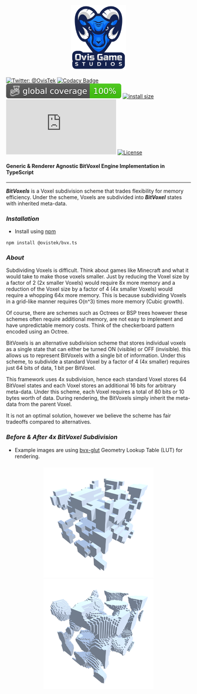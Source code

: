 <h3 align="center">
  <img src="graphics/icon.png?raw=true" alt="OvisTek Logo" width="150">
</h3>

[![Twitter: @OvisTek](https://img.shields.io/badge/contact-OvisTek-blue.svg?style=flat)](https://twitter.com/OvisTek)
[![Codacy Badge](https://app.codacy.com/project/badge/Grade/4b7dbe49f42d465bb3b6f3c669801764)](https://www.codacy.com/gh/OvisTek/bvx.ts/dashboard?utm_source=github.com&utm_medium=referral&utm_content=OvisTek/bvx.ts&utm_campaign=Badge_Grade)
[![Coverage Badge](badges/coverage-global%20coverage.svg)](badges)
[![install size](https://packagephobia.com/badge?p=@ovistek/bvx.ts)](https://packagephobia.com/result?p=@ovistek/bvx.ts)
[![NPM](https://img.shields.io/npm/v/@ovistek/bvx.ts)](https://www.npmjs.com/package/@ovistek/bvx.ts)
[![License](https://img.shields.io/badge/license-MIT-orange.svg?style=flat)](LICENSE)

#### **Generic & Renderer Agnostic BitVoxel Engine Implementation in TypeScript**

* * *

_**BitVoxels**_ is a Voxel subdivision scheme that trades flexibility for memory efficiency. Under the scheme, Voxels are subdivided into _**BitVoxel**_ states with inherited meta-data.

### _**Installation**_

-   Install using [npm](https://www.npmjs.com/package/@ovistek/bvx.ts)

```console
npm install @ovistek/bvx.ts
```

### _**About**_

Subdividing Voxels is difficult. Think about games like Minecraft and what it would take to make those voxels smaller. Just by reducing the Voxel size by a factor of 2 (2x smaller Voxels) would require 8x more memory and a reduction of the Voxel size by a factor of 4 (4x smaller Voxels) would require a whopping 64x more memory. This is because subdividing Voxels in a grid-like manner requires O(n^3) times more memory (Cubic growth).

Of course, there are schemes such as Octrees or BSP trees however these schemes often require additional memory, are not easy to implement and have unpredictable memory costs. Think of the checkerboard pattern encoded using an Octree.

BitVoxels is an alternative subdivision scheme that stores individual voxels as a single state that can either be turned ON (visible) or OFF (invisible). this allows us to represent BitVoxels with a single bit of information. Under this scheme, to subdivide a standard Voxel by a factor of 4 (4x smaller) requires just 64 bits of data, 1 bit per BitVoxel.

This framework uses 4x subdivision, hence each standard Voxel stores 64 BitVoxel states and each Voxel stores an additional 16 bits for arbitrary meta-data. Under this scheme, each Voxel requires a total of 80 bits or 10 bytes worth of data. During rendering, the BitVoxels simply inherit the meta-data from the parent Voxel.

It is not an optimal solution, however we believe the scheme has fair tradeoffs compared to alternatives.

### _**Before & After 4x BitVoxel Subdivision**_

-   Example images are using [bvx-glut](https://github.com/OvisTek/bvx-glut) Geometry Lookup Table (LUT) for rendering.

<h3 align="center">
  <img src="graphics/screen_1.png?raw=true" alt="Before BitVoxel Subdivision" width="300">
  <img src="graphics/screen_0.png?raw=true" alt="4x BitVoxel Subdivision" width="300">
</h3>
